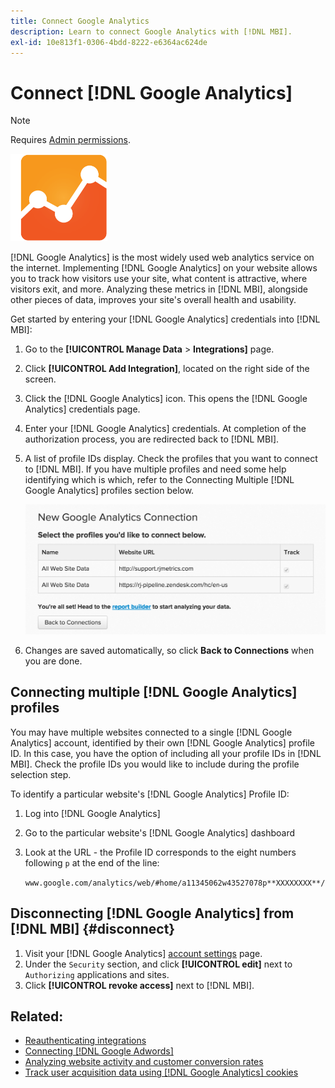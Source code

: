 ```yaml
---
title: Connect Google Analytics
description: Learn to connect Google Analytics with [!DNL MBI].
exl-id: 10e813f1-0306-4bdd-8222-e6364ac624de
---
```

# Connect [!DNL Google Analytics]

>[!NOTE]
>
>Requires [Admin permissions](../../../administrator/user-management/user-management.md).

![](../../../assets/google-analytics-logo.png)

[!DNL Google Analytics] is the most widely used web analytics service on the internet. Implementing [!DNL Google Analytics] on your website allows you to track how visitors use your site, what content is attractive, where visitors exit, and more. Analyzing these metrics in [!DNL MBI], alongside other pieces of data, improves your site's overall health and usability.

Get started by entering your [!DNL Google Analytics] credentials into [!DNL MBI]:

1. Go to the **[!UICONTROL Manage Data** > **Integrations]** page.
1. Click **[!UICONTROL Add Integration]**, located on the right side of the screen.
1. Click the [!DNL Google Analytics] icon. This opens the [!DNL Google Analytics] credentials page.
1. Enter your [!DNL Google Analytics] credentials. At completion of the authorization process, you are redirected back to [!DNL MBI].
1. A list of profile IDs display. Check the profiles that you want to connect to [!DNL MBI]. If you have multiple profiles and need some help identifying which is which, refer to the Connecting Multiple [!DNL Google Analytics] profiles section below.

     ![](../../../assets/list-profile-id.png)<!--{: width="600px"}-->

1. Changes are saved automatically, so click **Back to Connections** when you are done.

## Connecting multiple [!DNL Google Analytics] profiles

You may have multiple websites connected to a single [!DNL Google Analytics] account, identified by their own [!DNL Google Analytics] profile ID. In this case, you have the option of including all your profile IDs in [!DNL MBI]. Check the profile IDs you would like to include during the profile selection step.

To identify a particular website's [!DNL Google Analytics] Profile ID:

1. Log into [!DNL Google Analytics]
1. Go to the particular website's [!DNL Google Analytics] dashboard
1. Look at the URL - the Profile ID corresponds to the eight numbers following `p` at the end of the line:

   `www.google.com/analytics/web/#home/a11345062w43527078p**XXXXXXXX**/`

## Disconnecting [!DNL Google Analytics] from [!DNL MBI] {#disconnect}

1. Visit your [!DNL Google Analytics] [account settings](https://accounts.google.com/) page.
1. Under the `Security` section,  and click **[!UICONTROL edit]** next to `Authorizing` applications and sites.
1. Click **[!UICONTROL revoke access]** next to [!DNL MBI].

## Related:

* [Reauthenticating integrations](https://experienceleague.adobe.com/docs/commerce-knowledge-base/kb/how-to/mbi-reauthenticating-integrations.html?lang=en)
* [Connecting [!DNL Google Adwords]](../integrations/google-adwords.md)
* [Analyzing website activity and customer conversion rates](../../analysis/web-act-cust-conversion.md)
* [Track user acquisition data using [!DNL Google Analytics] cookies](../../analysis/google-track-user-acq.md)
